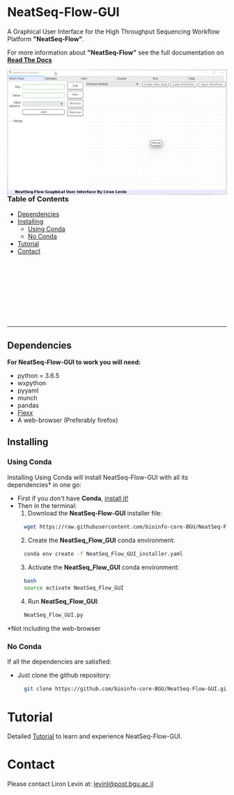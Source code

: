# NeatSeq-Flow-GUI

A Graphical User Interface for the High Throughput Sequencing Workflow Platform **"NeatSeq-Flow"**.

For more information about **"NeatSeq-Flow"** see the full documentation on **[Read The Docs](http://neatseq-flow.readthedocs.io/en/latest/)**

<img align="right" src="https://raw.githubusercontent.com/bioinfo-core-BGU/NeatSeq-Flow-GUI/master/doc/NeatSeq-Flow-GUI.gif" width="650">

### Table of Contents    
- [Dependencies](#dependencies)
- [Installing](#installing)
  - [Using Conda](#using-conda)
  - [No Conda](#no-conda)
- [Tutorial](#tutorial)
- [Contact](#contact)

&nbsp;  
&nbsp;
&nbsp;  
&nbsp;
&nbsp;  
&nbsp;
&nbsp;  
&nbsp;
&nbsp;  
&nbsp;
&nbsp;  
&nbsp;
&nbsp;  
&nbsp;

***

## Dependencies
**For NeatSeq-Flow-GUI to work you will need:**
- python = 3.6.5
- wxpython
- pyyaml
- munch
- pandas
- [Flexx](https://github.com/flexxui/flexx)
- A web-browser (Preferably firefox)

## Installing

  ### Using Conda
  Installing Using Conda will install NeatSeq-Flow-GUI with all its dependencies* in one go: 
  - First if you don't have **Conda**, [install it!](https://conda.io/miniconda.html) 
  - Then in the terminal:
    1. Download the **NeatSeq-Flow-GUI** installer file:
    ```Bash
      wget https://raw.githubusercontent.com/bioinfo-core-BGU/NeatSeq-Flow-GUI/master/NeatSeq_Flow_GUI_installer.yaml
    ```
    2. Create the **NeatSeq_Flow_GUI** conda environment:
    ```Bash
      conda env create -f NeatSeq_Flow_GUI_installer.yaml
    ```  
    3. Activate the **NeatSeq_Flow_GUI** conda environment:
    ```Bash
      bash
      source activate NeatSeq_Flow_GUI
    ```
    4. Run **NeatSeq_Flow_GUI**:
    ```Bash 
      NeatSeq_Flow_GUI.py
    ```
  *Not including the web-browser

  ### No Conda
  If all the dependencies are satisfied:
  - Just clone the github repository:
    ```Bash 
      git clone https://github.com/bioinfo-core-BGU/NeatSeq-Flow-GUI.git
    ```
    
# Tutorial
Detailed [Tutorial](https://github.com/bioinfo-core-BGU/NeatSeq-Flow-GUI/blob/master/Tutorial.md) to learn and experience NeatSeq-Flow-GUI.


# Contact
Please contact Liron Levin at: [levinl@post.bgu.ac.il](mailto:levinl@post.bgu.ac.il)